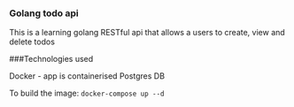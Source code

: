 ### Golang todo api

This is a learning golang RESTful api that allows a users to create, view and delete todos

###Technologies used

Docker - app is containerised
Postgres DB

To build the image: `docker-compose up --d`